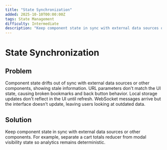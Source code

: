 ```yaml
---
title: "State Synchronization"
added: 2025-10-10T00:00:00Z
tags: State Management
difficulty: Intermediate
description: "Keep component state in sync with external data sources or other components."
---
```

# State Synchronization

## Problem

Component state drifts out of sync with external data sources or other components, showing stale information. URL parameters don't match the UI state, causing broken bookmarks and back button behavior. Local storage updates don't reflect in the UI until refresh. WebSocket messages arrive but the interface doesn't update, leaving users looking at outdated data.

## Solution

Keep component state in sync with external data sources or other components. For example, separate a cart totals reducer from modal visibility state so analytics remains deterministic.
